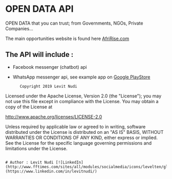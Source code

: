 # OPEN DATA API
OPEN DATA that you can trust; from Governments, NGOs, Private Companies...

The main opportunities website is found here [AfriRise.com](www.afririse.com)

## The API will include :
* Facebook messenger (chatbot) api
* WhatsApp messenger api, see example app on [Google PlayStore](https://www.google.com)



         Copyright 2019 Levit Nudi

Licensed under the Apache License, Version 2.0 (the "License");
you may not use this file except in compliance with the License.
You may obtain a copy of the License at

  http://www.apache.org/licenses/LICENSE-2.0

Unless required by applicable law or agreed to in writing, software
distributed under the License is distributed on an "AS IS" BASIS,
WITHOUT WARRANTIES OR CONDITIONS OF ANY KIND, either express or implied.
See the License for the specific language governing permissions and
limitations under the License.
      

 ```
 
# Author : Levit Nudi [![LinkedIn](http://www.fftimes.com/sites/all/modules/socialmedia/icons/levelten/glossy/32x32/linkedin.png)](https://www.linkedin.com/in/levitnudi/)
